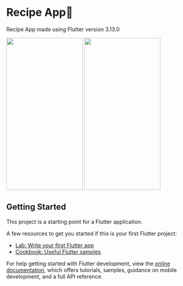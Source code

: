 # Recipe App🍜

Recipe App made using Flutter version 3.13.0

<p align="left">
  <img src="https://github.com/user-attachments/assets/c54bc48d-4cfb-4015-b7e7-dc183467a22d" height="400" width="200" />
  <img src="https://github.com/user-attachments/assets/9110bc12-890d-4d36-9e6a-3266da14a58f" height="400" width="200" />
</p>


## Getting Started

This project is a starting point for a Flutter application.

A few resources to get you started if this is your first Flutter project:

- [Lab: Write your first Flutter app](https://docs.flutter.dev/get-started/codelab)
- [Cookbook: Useful Flutter samples](https://docs.flutter.dev/cookbook)

For help getting started with Flutter development, view the
[online documentation](https://docs.flutter.dev/), which offers tutorials,
samples, guidance on mobile development, and a full API reference.
